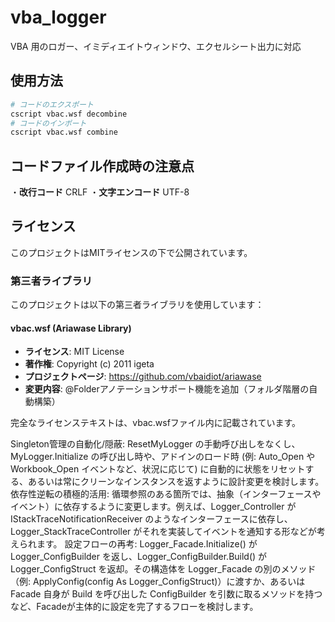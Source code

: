 # vba_logger
VBA 用のロガー、イミディエイトウィンドウ、エクセルシート出力に対応

## 使用方法

```bash
# コードのエクスポート
cscript vbac.wsf decombine
# コードのインポート
cscript vbac.wsf combine
```

## コードファイル作成時の注意点
・**改行コード**
CRLF
・**文字エンコード**
UTF-8

## ライセンス

このプロジェクトはMITライセンスの下で公開されています。

### 第三者ライブラリ

このプロジェクトは以下の第三者ライブラリを使用しています：

#### vbac.wsf (Ariawase Library)
- **ライセンス**: MIT License
- **著作権**: Copyright (c) 2011 igeta
- **プロジェクトページ**: https://github.com/vbaidiot/ariawase
- **変更内容**: @Folderアノテーションサポート機能を追加（フォルダ階層の自動構築）

完全なライセンステキストは、vbac.wsfファイル内に記載されています。



Singleton管理の自動化/隠蔽:
ResetMyLogger の手動呼び出しをなくし、MyLogger.Initialize の呼び出し時や、アドインのロード時 (例: Auto_Open や Workbook_Open イベントなど、状況に応じて) に自動的に状態をリセットする、あるいは常にクリーンなインスタンスを返すように設計変更を検討します。
依存性逆転の積極的活用:
循環参照のある箇所では、抽象（インターフェースやイベント）に依存するように変更します。例えば、Logger_Controller が IStackTraceNotificationReceiver のようなインターフェースに依存し、Logger_StackTraceController がそれを実装してイベントを通知する形などが考えられます。
設定フローの再考:
Logger_Facade.Initialize() が Logger_ConfigBuilder を返し、Logger_ConfigBuilder.Build() が Logger_ConfigStruct を返却。その構造体を Logger_Facade の別のメソッド（例: ApplyConfig(config As Logger_ConfigStruct)）に渡すか、あるいは Facade 自身が Build を呼び出した ConfigBuilder を引数に取るメソッドを持つなど、Facadeが主体的に設定を完了するフローを検討します。